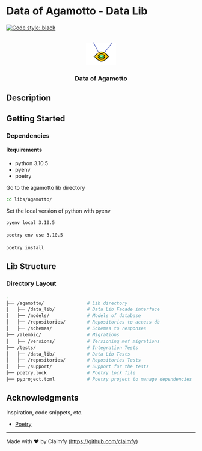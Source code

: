 # Data of Agamotto - Data Lib

[![Code style: black](https://img.shields.io/badge/code%20style-black-000000.svg)](https://github.com/psf/black)

<!-- PROJECT LOGO -->
<br />
<div align="center">
  <a href="https://github.com/claimfy/cfy-infinity-arc">
    <img src="https://raw.githubusercontent.com/claimfy/claimfy/main/images/eye-of-agamotto-pixel-art.png" alt="Logo" width="80" height="60">
  </a>

  <h3 align="center">Data of Agamotto</h3>

</div>

## Description


## Getting Started

### Dependencies

#### Requirements

- python 3.10.5
- pyenv
- poetry

Go to the agamotto lib directory

```bash
cd libs/agamotto/
```

Set the local version of python with pyenv

```bash
pyenv local 3.10.5

poetry env use 3.10.5

poetry install
```

## Lib Structure

### Directory Layout

```bash
.
├── /agamotto/                # Lib directory
│   ├── /data_lib/            # Data Lib Facade interface
│   ├── /models/              # Models of database
│   ├── /repositories/        # Repositories to access db
│   ├── /schemas/             # Schemas to responses
├── /alembic/                 # Migrations
│   ├── /versions/            # Versioning mof migrations
├── /tests/                   # Integration Tests
│   ├── /data_lib/            # Data Lib Tests
│   ├── /repositories/        # Repositories Tests
│   ├── /support/             # Support for the tests
├── poetry.lock               # Poetry lock file
├── pyproject.toml            # Poetry project to manage dependencies
```

## Acknowledgments

Inspiration, code snippets, etc.

- [Poetry](https://python-poetry.org/)

---

Made with ♥ by Claimfy (https://github.com/claimfy)
​
